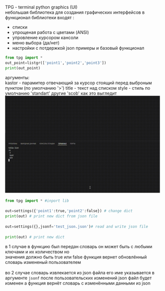 TPG - terminal python graphics (UI)<br>
небольшая библиотека для создания графических интерфейсов 
в функционал библиотеки входят :
- списки
- упрощеная работа с цветами (ANSI)
- упровление курсором кансоли
- меню выбора (да/нет)
- настройки с потдержкой json
примеры и базовый функционал

```python
from tpg import *
out_point=listgr(['point1','point2','point3'])
print(out_point)
```

аргументы:<br>
kastor - парамитер отвечающий за курсор стоящий перед выброным пунктом (по умолчанию '>')
title - текст над списком 
style - стиль по умолчанию 'standart' другие 'scob'
как это выгледит
![hippo](doc/list_test.gif)

```python 
from tpg import * #inport lib

out=settings({'point1':true,'point2':false}) # change dict
print(out) # print new dict from json file

out=settings({},jsonf='test_json.json')# read and write json file 

print(out) # print new dict 

```
в 1 случае в функцию был передан словарь он может быть с любыми ключами и их количеством но  
значения должно быть true или false функция вернет обновлённый словарь измененый пользователем<br><br>
во 2 случае словарь извлекается из json файла его име указывается в аргументе `jsonf` после пользовательских изменений json файл будет изменен а функция вернёт словарь с изменёнными данными из json 